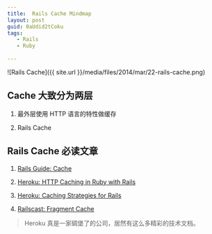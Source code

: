 ```yaml
---
title:  Rails Cache Mindmap
layout: post
guid: 0aUdid2tCoku
tags:
   - Rails
   - Ruby
   
---
```


<span class="image-800">![Rails Cache]({{ site.url }}/media/files/2014/mar/22-rails-cache.png)</span>

## Cache 大致分为两层

1. 最外层使用 HTTP 语言的特性做缓存

2. Rails Cache


## Rails Cache 必读文章

1. [Rails Guide: Cache](http://guides.rubyonrails.org/caching_with_rails.html)

2. [Heroku: HTTP Caching in Ruby with Rails](https://devcenter.heroku.com/articles/http-caching-ruby-rails)

3. [Heroku: Caching Strategies for Rails](https://devcenter.heroku.com/articles/caching-strategies)

4. [Railscast: Fragment Cache](http://railscasts.com/episodes/90-fragment-caching-revised?view=asciicast)

> Heroku 真是一家碉堡了的公司，居然有这么多精彩的技术文档。